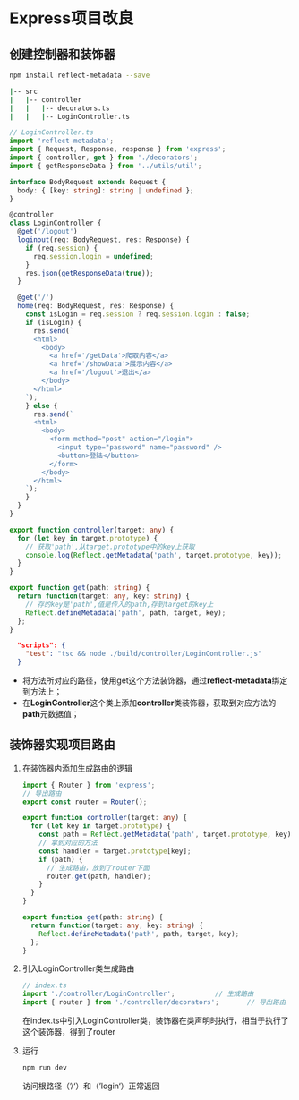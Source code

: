 # Express项目改良

## 创建控制器和装饰器

```sh
npm install reflect-metadata --save
```

```sh
|-- src
|   |-- controller
|   |   |-- decorators.ts
|   |   |-- LoginController.ts
```

```typescript
// LoginController.ts
import 'reflect-metadata';
import { Request, Response, response } from 'express';
import { controller, get } from './decorators';
import { getResponseData } from '../utils/util';

interface BodyRequest extends Request {
  body: { [key: string]: string | undefined };
}

@controller
class LoginController {
  @get('/logout')
  loginout(req: BodyRequest, res: Response) {
    if (req.session) {
      req.session.login = undefined;
    }
    res.json(getResponseData(true));
  }

  @get('/')
  home(req: BodyRequest, res: Response) {
    const isLogin = req.session ? req.session.login : false;
    if (isLogin) {
      res.send(`
      <html>
        <body>
          <a href='/getData'>爬取内容</a>
          <a href='/showData'>展示内容</a>
          <a href='/logout'>退出</a>
        </body>
      </html>
    `);
    } else {
      res.send(`
      <html>
        <body>
          <form method="post" action="/login">
            <input type="password" name="password" />
            <button>登陆</button>
          </form>
        </body>
      </html>
    `);
    }
  }
}
```

```typescript
export function controller(target: any) {
  for (let key in target.prototype) {
    // 获取'path',从target.prototype中的key上获取
    console.log(Reflect.getMetadata('path', target.prototype, key));
  }
}

export function get(path: string) {
  return function(target: any, key: string) {
    // 存的key是'path',值是传入的path,存到target的key上
    Reflect.defineMetadata('path', path, target, key);
  };
}
```

```json
  "scripts": {
    "test": "tsc && node ./build/controller/LoginController.js"
  }
```

- 将方法所对应的路径，使用get这个方法装饰器，通过**reflect-metadata**绑定到方法上；
- 在**LoginController**这个类上添加**controller**类装饰器，获取到对应方法的**path**元数据值；

## 装饰器实现项目路由

1. 在装饰器内添加生成路由的逻辑

   ```typescript
   import { Router } from 'express';
   // 导出路由
   export const router = Router();
   
   export function controller(target: any) {
     for (let key in target.prototype) {
       const path = Reflect.getMetadata('path', target.prototype, key);
       // 拿到对应的方法
       const handler = target.prototype[key];
       if (path) {
         // 生成路由，放到了router下面
         router.get(path, handler);
       }
     }
   }
   
   export function get(path: string) {
     return function(target: any, key: string) {
       Reflect.defineMetadata('path', path, target, key);
     };
   }
   ```

2. 引入LoginController类生成路由

   ```typescript
   // index.ts
   import './controller/LoginController';          // 生成路由
   import { router } from './controller/decorators';       // 导出路由
   ```

   在index.ts中引入LoginController类，装饰器在类声明时执行，相当于执行了这个装饰器，得到了router

3. 运行

   ```sh
   npm run dev
   ```

   访问根路径（’/‘）和（’login‘）正常返回

   